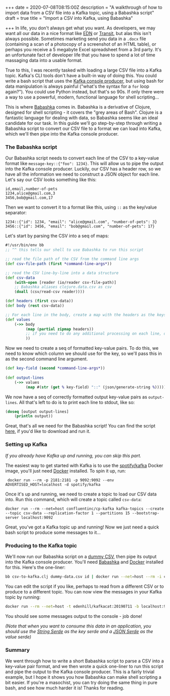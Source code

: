 +++
date = 2020-07-08T08:15:00Z
description = "A walkthrough of how to import data from a CSV file into a Kafka topic, using a Babashka script"
draft = true
title = "Import a CSV into Kafka, using Babashka"

+++
In life, you don't always get what you want. As developers, we may want all our data in a nice format like [EDN](https://github.com/edn-format/edn "EDN format") or [Transit](https://github.com/cognitect/transit-format "Transit format"), but alas this isn't always possible. Sometimes marketing send you data in a `.docx` file (containing a scan of a photocopy of a screenshot of an HTML table), or perhaps you receive a 5 megabyte Excel spreadsheet from a 3rd party. It's an unfortunate fact of developer life that you have to spend a lot of time massaging data into a usable format.

True to this, I was recently tasked with loading a large CSV file into a Kafka topic. Kafka's CLI tools don't have a built-in way of doing this. You could write a bash script that uses the [Kafka console producer](https://riptutorial.com/apache-kafka/example/27965/kafka-console-producer "Kafka console producer docs"), but using bash for data manipulation is always painful ("what's the syntax for a `for` loop again?"). You could use Python instead, but that's so 90s. If only there were a way to use a powerful, modern, functional language for shell scripting...

This is where [Babashka](https://github.com/borkdude/babashka "Babashka") comes in. Babashka is a derivative of Clojure, designed for shell scripting - it covers the "grey areas of Bash". Clojure is a fantastic language for dealing with data, so Babashka seems like an ideal candidate for our task. In this guide we'll go step-by-step through writing a Babashka script to convert our CSV file to a format we can load into Kafka, which we'll then pipe into the Kafka console producer.

### The Babashka script

Our Babashka script needs to convert each line of the CSV to a key-value format like `message-key::{"foo": 1234}`. This will allow us to pipe the output into the Kafka console producer. Luckily, our CSV has a header row, so we have all the information we need to construct a JSON object for each line. Let's say our CSV looks something like this:

```plaintext
id,email,number-of-pets
1234,alice@gmail.com,3
3456,bob@gmail.com,17
```

Then we want to convert it to a format like this, using `::` as the key/value separator:

    1234::{"id": 1234, "email": "alice@gmail.com", "number-of-pets": 3}
    3456::{"id": 3456, "email": "bob@gmail.com", "number-of-pets": 17}

Let's start by parsing the CSV into a seq of maps:

```clojure
#!/usr/bin/env bb
;; ^^ this tells our shell to use Babashka to run this script

;; read the file path of the CSV from the command line args
(def csv-file-path (first *command-line-args*))

;; read the CSV line-by-line into a data structure
(def csv-data
    (with-open [reader (io/reader csv-file-path)]
    ;; Babashka aliases clojure.data.csv as csv
    (doall (csv/read-csv reader))))

(def headers (first csv-data))
(def body (rest csv-data))

;; For each line in the body, create a map with the headers as the keys
(def values
    (->> body
         (map (partial zipmap headers))
         ;; if you need to do any additional processing on each line, do it here
         ))
```

Now we need to create a seq of formatted key-value pairs. To do this, we need to know which column we should use for the key, so we'll pass this in as the second command line argument.

```clojure
(def key-field (second *command-line-args*))
     
(def output-lines
    (->> values
         (map #(str (get % key-field) "::" (json/generate-string %)))))
```

We now have a seq of correctly formatted output key-value pairs as `output-lines`. All that's left to do is to print each line to stdout, like so:

```clojure
(doseq [output output-lines]
    (println output))
```

Great, that's all we need for the Babashka script! You can find the script [here](https://gist.github.com/DaveWM/3185481497d32ca623838137e77bd291 "Babashka script gist"), if you'd like to download and run it.

### Setting up Kafka

_If you already have Kafka up and running, you can skip this part._

The easiest way to get started with Kafka is to use the [spotify/kafka](https://hub.docker.com/r/spotify/kafka/ "docker image repository") Docker image, you'll just need [Docker](https://docs.docker.com/get-docker/ "Docker install") installed. To spin it up, run:

     docker run --rm -p 2181:2181 -p 9092:9092 --env ADVERTISED_HOST=localhost -d spotify/kafka

Once it's up and running, we need to create a topic to load our CSV data into. Run this command, which will create a topic called `csv-data`:

    docker run --rm --net=host confluentinc/cp-kafka kafka-topics --create --topic csv-data --replication-factor 1 --partitions 15 --bootstrap-server localhost:9092

Great, you've got a Kafka topic up and running! Now we just need a quick bash script to produce some messages to it...

### Producing to the Kafka topic

We'll now run our Babashka script on a [dummy CSV](/dummy-data.csv "dummy CSV"), then pipe its output into the Kafka console producer. You'll need [Babashka](https://github.com/borkdude/babashka#installation "Babashka install") and [Docker](https://docs.docker.com/get-docker/ "Docker install") installed for this. Here's the one-liner:

```bash
bb csv-to-kafka.clj dummy-data.csv id | docker run --net=host --rm -i confluentinc/cp-kafka kafka-console-producer --broker-list localhost:9092 --topic csv-data --property "parse.key=true" --property "key.separator=::"
```

You can edit the script if you like, perhaps to read from a different CSV or to produce to a different topic. You can now view the messages in your Kafka topic by running:

```bash
docker run --rm --net=host -t edenhill/kafkacat:20190711 -b localhost:9092 -t csv-data -e -f "%k :: %s\n" -q
```

You should see some messages output to the console - job done!

_(Note that when you want to consume this data in an application, you should use the_ [_String Serde_](https://kafka.apache.org/11/javadoc/org/apache/kafka/common/serialization/Serdes.StringSerde.html "String Serde docs") _as the key serde and a_ [_JSON Serde_](https://sachabarbs.wordpress.com/2019/03/14/kafkastreams-custom-serdes/ "JSON Serde blog") _as the value serde)_

### Summary

We went through how to write a short Babashka script to parse a CSV into a key-value pair format, and we then wrote a quick one-liner to run this script and pipe the output to the Kafka console producer. This is a fairly trivial example, but I hope it shows you how Babashka can make shell scripting a bit easier. If you're a masochist, you can try doing the same thing in pure bash, and see how much harder it is! Thanks for reading.